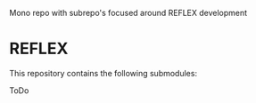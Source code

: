 Mono repo with subrepo's focused around REFLEX development
# REFLEX

This repository contains the following submodules:

ToDo

